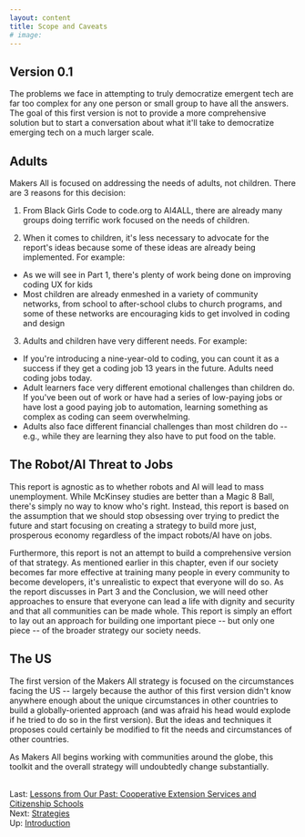 ```yaml
---
layout: content
title: Scope and Caveats
# image:
---
```


## Version 0.1

The problems we face in attempting to truly democratize emergent tech are far too complex for any one person or small group to have all the answers. The goal of this first version is not to provide a more comprehensive solution but to start a conversation about what it'll take to democratize emerging tech on a much larger scale.  

## Adults

Makers All is focused on addressing the needs of adults, not children. There are 3 reasons for this decision:

1) From Black Girls Code to code.org to AI4ALL, there are already many groups doing terrific work focused on the needs of children.  

2) When it comes to children, it's less necessary to advocate for the report's ideas because some of these ideas are already being implemented.  For example:

- As we will see in Part 1, there's plenty of work being done on improving coding UX for kids
- Most children are already enmeshed in a variety of community networks, from school to after-school clubs to church programs, and some of these networks are encouraging kids to get involved in coding and design

3) Adults and children have very different needs. For example:

- If you're introducing a nine-year-old to coding, you can count it as a success if they get a coding job 13 years in the future. Adults need coding jobs today.
- Adult learners face very different emotional challenges than children do. If you've been out of work or have had a series of low-paying jobs or have lost a good paying job to automation, learning something as complex as coding can seem overwhelming.
- Adults also face different financial challenges than most children do -- e.g., while they are learning they also have to put food on the table.

## The Robot/AI Threat to Jobs

This report is agnostic as to whether robots and AI will lead to mass unemployment. While McKinsey studies are better than a Magic 8 Ball, there's simply no way to know who's right. Instead, this report is based on the assumption that we should stop obsessing over trying to predict the future and start focusing on creating a strategy to build more just, prosperous economy regardless of the impact robots/AI have on jobs.  

Furthermore, this report is not an attempt to build a comprehensive version of that strategy. As mentioned earlier in this chapter, even if our society becomes far more effective at training many people in every community to become developers, it's unrealistic to expect that everyone will do so. As the report discusses in Part 3 and the Conclusion, we will need other approaches to ensure that everyone can lead a life with dignity and security and that all communities can be made whole.  This report is simply an effort to lay out an approach for building one important piece -- but only one piece -- of the broader strategy our society needs.

## The US

The first version of the Makers All strategy is focused on the circumstances facing the US -- largely because the author of this first version didn't know anywhere enough about the unique circumstances in other countries to build a globally-oriented approach (and was afraid his head would explode if he tried to do so in the first version). But the ideas and techniques it proposes could certainly be modified to fit the needs and circumstances of other countries. 

As Makers All begins working with communities around the globe, this toolkit and the overall strategy will undoubtedly change substantially.

<br/>Last: [Lessons from Our Past: Cooperative Extension Services and Citizenship Schools](30-extension-citizenship-schools.html)
<br/> Next: [Strategies](../strategies.html)
<br/>Up: [Introduction](00-index.html)